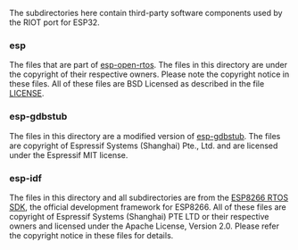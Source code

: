 The subdirectories here contain third-party software components used by the RIOT port for ESP32.

### esp

The files that are part of [esp-open-rtos](https://github.com/SuperHouse/esp-open-rtos.git). The files in this directory are under the copyright of their respective owners. Please note the copyright notice in these files. All of these files are BSD Licensed as described in the file [LICENSE](https://github.com/SuperHouse/esp-open-rtos/blob/master/LICENSE).

### esp-gdbstub

The files in this directory are a modified version of [esp-gdbstub](https://github.com/espressif/esp-gdbstub). The files are copyright of Espressif Systems (Shanghai) Pte., Ltd. and are licensed under the Espressif MIT license.

### esp-idf

The files in this directory and all subdirectories are from the [ESP8266 RTOS SDK](https://github.com/espressif/ESP8266_RTOS_SDK), the official development framework for ESP8266. All of these files are copyright of Espressif Systems (Shanghai) PTE LTD or their respective owners and licensed under the Apache License, Version 2.0. Please refer the copyright notice in these files for details.
